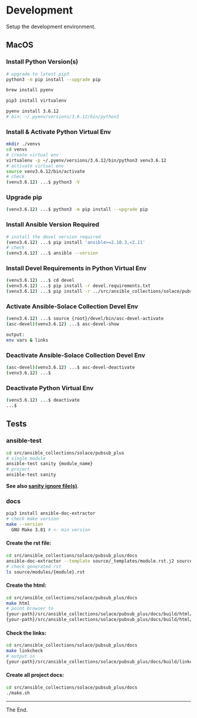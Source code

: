 # Development

Setup the development environment.

## MacOS

### Install Python Version(s)

````bash
# upgrade to latest pip3
python3 -m pip install --upgrade pip

brew install pyenv

pip3 install virtualenv

pyenv install 3.6.12
# bin: ~/.pyenv/versions/3.6.12/bin/python3

````

### Install & Activate Python Virtual Env

````bash
mkdir ./venvs
cd venvs
# create virtual env
virtualenv -p ~/.pyenv/versions/3.6.12/bin/python3 venv3.6.12
# activate virtual env
source venv3.6.12/bin/activate
# check
(venv3.6.12) ...$ python3 -V

````
### Upgrade pip
````bash
(venv3.6.12) ...$ python3 -m pip install --upgrade pip
````
### Install Ansible Version Required
````bash
# install the devel version required
(venv3.6.12) ...$ pip install 'ansible>=2.10.3,<2.11'
# check
(venv3.6.12) ...$ ansible --version
````

### Install Devel Requirements in Python Virtual Env
````bash
(venv3.6.12) ...$ cd devel
(venv3.6.12) ...$ pip install -r devel.requirements.txt
(venv3.6.12) ...$ pip install -r ../src/ansible_collections/solace/pubsub_plus/requirements.txt
````

### Activate Ansible-Solace Collection Devel Env
````bash
(venv3.6.12) ...$ source {root}/devel/bin/asc-devel-activate
(asc-devel)(venv3.6.12) ...$ asc-devel-show

output:
env vars & links
````

### Deactivate Ansible-Solace Collection Devel Env
````bash
(asc-devel)(venv3.6.12) ...$ asc-devel-deactivate
(venv3.6.12) ...$
````

### Deactivate Python Virtual Env
````bash
(venv3.6.12) ...$ deactivate
...$
````

## Tests

### ansible-test
````bash
cd src/ansible_collections/solace/pubsub_plus
# single module
ansible-test sanity {module_name}
# project
ansible-test sanity
````

**See also [sanity ignore file(s)](../src/ansible_collections/solace/pubsub_plus/tests/sanity)**.


### docs
````bash
pip3 install ansible-doc-extractor
# check make version
make --version
  GNU Make 3.81 # <- min version
````

#### Create the rst file:
````bash
cd src/ansible_collections/solace/pubsub_plus/docs
ansible-doc-extractor --template source/_templates/module.rst.j2 source/modules ../plugins/modules/{module}.py
# check generated rst
ls source/modules/{module}.rst
````
#### Create the html:
````bash
cd src/ansible_collections/solace/pubsub_plus/docs
make html
# point browser to
{your-path}/src/ansible_collections/solace/pubsub_plus/docs/build/html/index.html
{your-path}/src/ansible_collections/solace/pubsub_plus/docs/build/html/modules/{module}.html
````

#### Check the links:
````bash
cd src/ansible_collections/solace/pubsub_plus/docs
make linkcheck
# output in
{your-path}/src/ansible_collections/solace/pubsub_plus/docs/build/linkcheck/output.txt
````

#### Create all project docs:
````bash
cd src/ansible_collections/solace/pubsub_plus/docs
./make.sh
````

---
The End.
